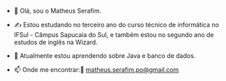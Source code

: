 - 👋 Olá, sou o Matheus Serafim.
- :writing_hand: Estou estudando no terceiro ano do curso técnico de informática no IFSul - Câmpus Sapucaia do Sul, e também estou no segundo ano de estudos de inglês na Wizard.
- 🌱 Atualmente estou aprendendo sobre Java e banco de dados.

- 📫 Onde me encontrar::e-mail: matheus.serafim.po@gmail.com

<!---
sserafimatheus/sserafimatheus is a ✨ special ✨ repository because its `README.md` (this file) appears on your GitHub profile.
You can click the Preview link to take a look at your changes.
--->
